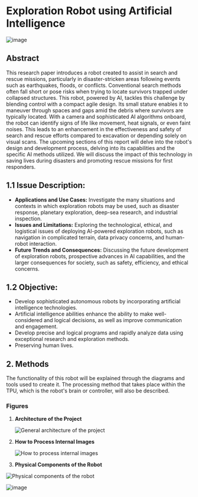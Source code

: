 # Exploration Robot using Artificial Intelligence

![image](https://github.com/alihayder55/AI-Robot/assets/156635408/3776bac0-5b2d-4cad-9b47-443b4dbeb47d)

## Abstract
This research paper introduces a robot created to assist in search and rescue missions, particularly in disaster-stricken areas following events such as earthquakes, floods, or conflicts. Conventional search methods often fall short or pose risks when trying to locate survivors trapped under collapsed structures. This robot, powered by AI, tackles this challenge by blending control with a compact agile design. Its small stature enables it to maneuver through spaces and gaps amid the debris where survivors are typically located. With a camera and sophisticated AI algorithms onboard, the robot can identify signs of life like movement, heat signals, or even faint noises. This leads to an enhancement in the effectiveness and safety of search and rescue efforts compared to excavation or depending solely on visual scans. The upcoming sections of this report will delve into the robot's design and development process, delving into its capabilities and the specific AI methods utilized. We will discuss the impact of this technology in saving lives during disasters and promoting rescue missions for first responders.

## 1.1 Issue Description:
- **Applications and Use Cases:** Investigate the many situations and contexts in which exploration robots may be used, such as disaster response, planetary exploration, deep-sea research, and industrial inspection.
- **Issues and Limitations:** Exploring the technological, ethical, and logistical issues of deploying AI-powered exploration robots, such as navigation in complicated terrain, data privacy concerns, and human-robot interaction.
- **Future Trends and Consequences:** Discussing the future development of exploration robots, prospective advances in AI capabilities, and the larger consequences for society, such as safety, efficiency, and ethical concerns.

## 1.2 Objective:
- Develop sophisticated autonomous robots by incorporating artificial intelligence technologies.
- Artificial intelligence abilities enhance the ability to make well-considered and logical decisions, as well as improve communication and engagement.
- Develop precise and logical programs and rapidly analyze data using exceptional research and exploration methods.
- Preserving human lives.

## 2. Methods
The functionality of this robot will be explained through the diagrams and tools used to create it. The processing method that takes place within the TPU, which is the robot's brain or controller, will also be described.

### Figures
1. **Architecture of the Project**
   
   ![General architecture of the project](https://github.com/alihayder55/AI-Robot/assets/156635408/3802a6df-c959-4461-baaa-f644feea3ddc)

2. **How to Process Internal Images**
   
   ![How to process internal images](https://github.com/alihayder55/AI-Robot/assets/156635408/c63b7e5a-e690-4f3e-8e08-6e2602a0ec1f)


3. **Physical Components of the Robot**  
   
![Physical components of the robot](https://github.com/alihayder55/AI-Robot/assets/156635408/cd952fd9-9214-4b95-8b6a-83fabaa9fb2b)





![image](https://github.com/alihayder55/AI-Robot/assets/156635408/1197606a-5d9e-4aab-b562-a81c819f0601)

